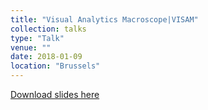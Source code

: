 ```yaml
---
title: "Visual Analytics Macroscope|VISAM"
collection: talks
type: "Talk"
venue: ""
date: 2018-01-09
location: "Brussels"
---
```


[Download slides here](http://knielbo.github.io/files/kln_skerc_jan18.pdf)

